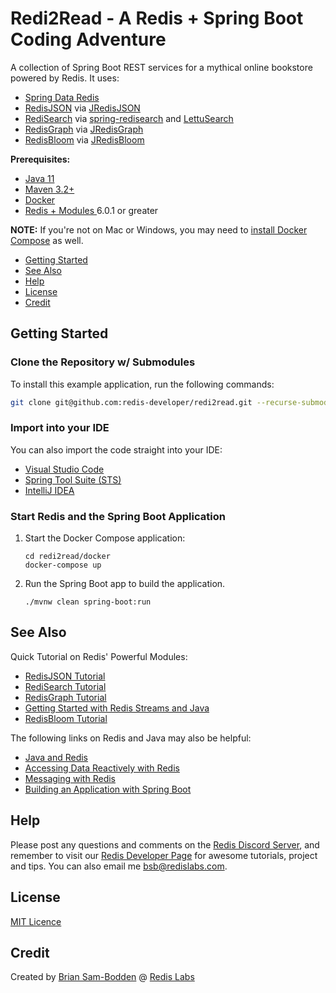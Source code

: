 # Redi2Read - A Redis + Spring Boot Coding Adventure

A collection of Spring Boot REST services for a mythical online bookstore powered by Redis. It uses:

* [Spring Data Redis](https://spring.io/projects/spring-data-redis)
* [RedisJSON](https://oss.redislabs.com/redisjson/) via [JRedisJSON](https://github.com/RedisJSON/JRedisJSON)
* [RediSearch](https://oss.redislabs.com/redisearch/) via [spring-redisearch](https://github.com/RediSearch/spring-redisearch) and [LettuSearch](https://github.com/RediSearch/lettusearch)
* [RedisGraph](https://oss.redislabs.com/redisgraph/) via [JRedisGraph](https://github.com/RedisGraph/JRedisGraph)
* [RedisBloom](http://redisbloom.io) via [JRedisBloom](https://github.com/RedisBloom/JReBloom)

**Prerequisites:**

* [Java 11](https://sdkman.io/jdks)
* [Maven 3.2+](https://sdkman.io/sdks#maven)
* [Docker](https://www.docker.com/products/docker-desktop)
* [Redis + Modules ](https://hub.docker.com/r/redislabs/redismod) 6.0.1 or greater

**NOTE:** If you're not on Mac or Windows, you may need to [install Docker Compose](https://docs.docker.com/compose/install/) as well.

* [Getting Started](#getting-started)
* [See Also](#see-also)
* [Help](#help)
* [License](#license)
* [Credit](#credit)

## Getting Started

### Clone the Repository w/ Submodules

To install this example application, run the following commands:

```bash
git clone git@github.com:redis-developer/redi2read.git --recurse-submodule
```

### Import into your IDE

You can also import the code straight into your IDE:
* [Visual Studio Code](https://code.visualstudio.com/docs/languages/java)
* [Spring Tool Suite (STS)](https://spring.io/guides/gs/sts)
* [IntelliJ IDEA](https://spring.io/guides/gs/intellij-idea/)

### Start Redis and the Spring Boot Application

1. Start the Docker Compose application:

    ```
    cd redi2read/docker
    docker-compose up
    ```
2. Run the Spring Boot app to build the application.

    ```
    ./mvnw clean spring-boot:run
    ```

## See Also

Quick Tutorial on Redis' Powerful Modules:

* [RedisJSON Tutorial](https://developer.redislabs.com/howtos/redisjson)
* [RediSearch Tutorial](https://developer.redislabs.com/howtos/redisearch)
* [RedisGraph Tutorial](https://developer.redislabs.com/howtos/redisgraph)
* [Getting Started with Redis Streams and Java](https://redislabs.com/blog/getting-started-with-redis-streams-and-java/)
* [RedisBloom Tutorial](https://developer.redislabs.com/howtos/redisbloom)

The following links on Redis and Java may also be helpful:

* [Java and Redis](https://developer.redislabs.com/develop/java/)
* [Accessing Data Reactively with Redis](https://spring.io/guides/gs/spring-data-reactive-redis/)
* [Messaging with Redis](https://spring.io/guides/gs/messaging-redis/)
* [Building an Application with Spring Boot](https://spring.io/guides/gs/spring-boot/)

## Help

Please post any questions and comments on the [Redis Discord Server](https://discord.gg/redis), and remember to visit our [Redis Developer Page](https://developer.redislabs.com) for awesome tutorials, project and tips. You can also email me bsb@redislabs.com.

## License

[MIT Licence](http://www.opensource.org/licenses/mit-license.html)

## Credit

Created by [Brian Sam-Bodden](https://github.com/bsbodden) @ [Redis Labs](https://redislabs.com)
